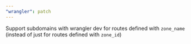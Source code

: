 ```yaml
---
"wrangler": patch
---
```


Support subdomains with wrangler dev for routes defined with `zone_name` (instead of just for routes defined with `zone_id`)
